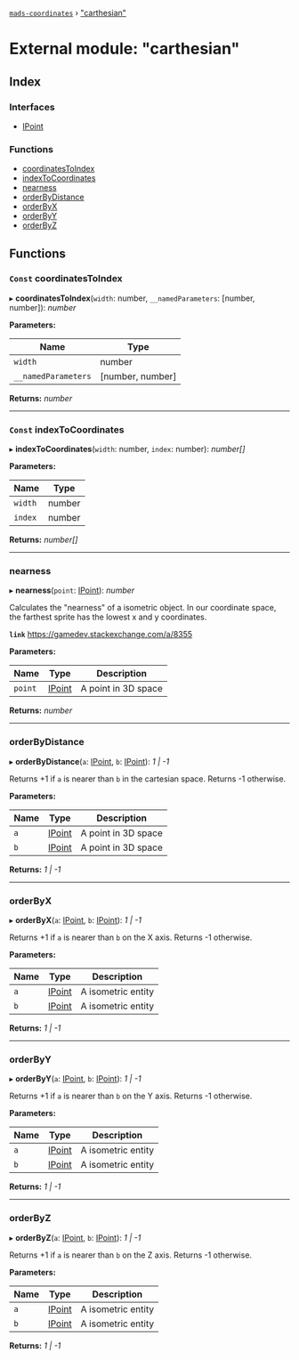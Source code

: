 [`mads-coordinates`](../README.md) › ["carthesian"](_carthesian_.md)

# External module: "carthesian"

## Index

### Interfaces

* [IPoint](../interfaces/_carthesian_.ipoint.md)

### Functions

* [coordinatesToIndex](_carthesian_.md#const-coordinatestoindex)
* [indexToCoordinates](_carthesian_.md#const-indextocoordinates)
* [nearness](_carthesian_.md#nearness)
* [orderByDistance](_carthesian_.md#orderbydistance)
* [orderByX](_carthesian_.md#orderbyx)
* [orderByY](_carthesian_.md#orderbyy)
* [orderByZ](_carthesian_.md#orderbyz)

## Functions

### `Const` coordinatesToIndex

▸ **coordinatesToIndex**(`width`: number, `__namedParameters`: [number, number]): *number*

**Parameters:**

Name | Type |
------ | ------ |
`width` | number |
`__namedParameters` | [number, number] |

**Returns:** *number*

___

### `Const` indexToCoordinates

▸ **indexToCoordinates**(`width`: number, `index`: number): *number[]*

**Parameters:**

Name | Type |
------ | ------ |
`width` | number |
`index` | number |

**Returns:** *number[]*

___

###  nearness

▸ **nearness**(`point`: [IPoint](../interfaces/_carthesian_.ipoint.md)): *number*

Calculates the "nearness" of a isometric object. In our coordinate space, the
farthest sprite has the lowest x and y coordinates.

**`link`** https://gamedev.stackexchange.com/a/8355

**Parameters:**

Name | Type | Description |
------ | ------ | ------ |
`point` | [IPoint](../interfaces/_carthesian_.ipoint.md) | A point in 3D space  |

**Returns:** *number*

___

###  orderByDistance

▸ **orderByDistance**(`a`: [IPoint](../interfaces/_carthesian_.ipoint.md), `b`: [IPoint](../interfaces/_carthesian_.ipoint.md)): *1 | -1*

Returns +1 if `a` is nearer than `b` in the cartesian space. Returns -1
otherwise.

**Parameters:**

Name | Type | Description |
------ | ------ | ------ |
`a` | [IPoint](../interfaces/_carthesian_.ipoint.md) | A point in 3D space |
`b` | [IPoint](../interfaces/_carthesian_.ipoint.md) | A point in 3D space  |

**Returns:** *1 | -1*

___

###  orderByX

▸ **orderByX**(`a`: [IPoint](../interfaces/_carthesian_.ipoint.md), `b`: [IPoint](../interfaces/_carthesian_.ipoint.md)): *1 | -1*

Returns +1 if `a` is nearer than `b` on the X axis. Returns -1 otherwise.

**Parameters:**

Name | Type | Description |
------ | ------ | ------ |
`a` | [IPoint](../interfaces/_carthesian_.ipoint.md) | A isometric entity |
`b` | [IPoint](../interfaces/_carthesian_.ipoint.md) | A isometric entity  |

**Returns:** *1 | -1*

___

###  orderByY

▸ **orderByY**(`a`: [IPoint](../interfaces/_carthesian_.ipoint.md), `b`: [IPoint](../interfaces/_carthesian_.ipoint.md)): *1 | -1*

Returns +1 if `a` is nearer than `b` on the Y axis. Returns -1 otherwise.

**Parameters:**

Name | Type | Description |
------ | ------ | ------ |
`a` | [IPoint](../interfaces/_carthesian_.ipoint.md) | A isometric entity |
`b` | [IPoint](../interfaces/_carthesian_.ipoint.md) | A isometric entity  |

**Returns:** *1 | -1*

___

###  orderByZ

▸ **orderByZ**(`a`: [IPoint](../interfaces/_carthesian_.ipoint.md), `b`: [IPoint](../interfaces/_carthesian_.ipoint.md)): *1 | -1*

Returns +1 if `a` is nearer than `b` on the Z axis. Returns -1 otherwise.

**Parameters:**

Name | Type | Description |
------ | ------ | ------ |
`a` | [IPoint](../interfaces/_carthesian_.ipoint.md) | A isometric entity |
`b` | [IPoint](../interfaces/_carthesian_.ipoint.md) | A isometric entity  |

**Returns:** *1 | -1*
